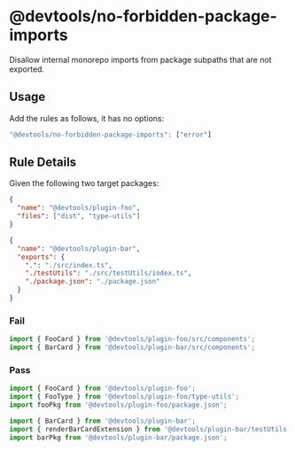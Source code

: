 # @devtools/no-forbidden-package-imports

Disallow internal monorepo imports from package subpaths that are not exported.

## Usage

Add the rules as follows, it has no options:

```js
"@devtools/no-forbidden-package-imports": ["error"]
```

## Rule Details

Given the following two target packages:

```json
{
  "name": "@devtools/plugin-foo",
  "files": ["dist", "type-utils"]
}
```

```json
{
  "name": "@devtools/plugin-bar",
  "exports": {
    ".": "./src/index.ts",
    "./testUtils": "./src/testUtils/index.ts",
    "./package.json": "./package.json"
  }
}
```

### Fail

```ts
import { FooCard } from '@devtools/plugin-foo/src/components';
import { BarCard } from '@devtools/plugin-bar/src/components';
```

### Pass

```ts
import { FooCard } from '@devtools/plugin-foo';
import { FooType } from '@devtools/plugin-foo/type-utils';
import fooPkg from '@devtools/plugin-foo/package.json';

import { BarCard } from '@devtools/plugin-bar';
import { renderBarCardExtension } from '@devtools/plugin-bar/testUtils';
import barPkg from '@devtools/plugin-bar/package.json';
```
